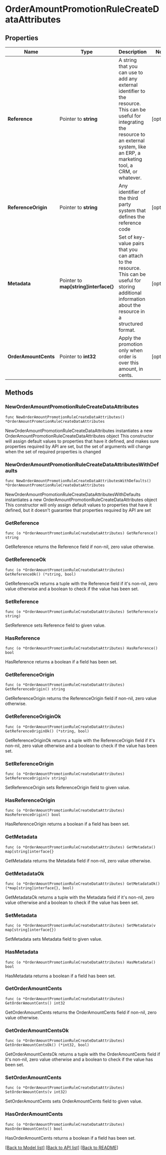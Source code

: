 # OrderAmountPromotionRuleCreateDataAttributes

## Properties

Name | Type | Description | Notes
------------ | ------------- | ------------- | -------------
**Reference** | Pointer to **string** | A string that you can use to add any external identifier to the resource. This can be useful for integrating the resource to an external system, like an ERP, a marketing tool, a CRM, or whatever. | [optional] 
**ReferenceOrigin** | Pointer to **string** | Any identifier of the third party system that defines the reference code | [optional] 
**Metadata** | Pointer to **map[string]interface{}** | Set of key-value pairs that you can attach to the resource. This can be useful for storing additional information about the resource in a structured format. | [optional] 
**OrderAmountCents** | Pointer to **int32** | Apply the promotion only when order is over this amount, in cents. | [optional] 

## Methods

### NewOrderAmountPromotionRuleCreateDataAttributes

`func NewOrderAmountPromotionRuleCreateDataAttributes() *OrderAmountPromotionRuleCreateDataAttributes`

NewOrderAmountPromotionRuleCreateDataAttributes instantiates a new OrderAmountPromotionRuleCreateDataAttributes object
This constructor will assign default values to properties that have it defined,
and makes sure properties required by API are set, but the set of arguments
will change when the set of required properties is changed

### NewOrderAmountPromotionRuleCreateDataAttributesWithDefaults

`func NewOrderAmountPromotionRuleCreateDataAttributesWithDefaults() *OrderAmountPromotionRuleCreateDataAttributes`

NewOrderAmountPromotionRuleCreateDataAttributesWithDefaults instantiates a new OrderAmountPromotionRuleCreateDataAttributes object
This constructor will only assign default values to properties that have it defined,
but it doesn't guarantee that properties required by API are set

### GetReference

`func (o *OrderAmountPromotionRuleCreateDataAttributes) GetReference() string`

GetReference returns the Reference field if non-nil, zero value otherwise.

### GetReferenceOk

`func (o *OrderAmountPromotionRuleCreateDataAttributes) GetReferenceOk() (*string, bool)`

GetReferenceOk returns a tuple with the Reference field if it's non-nil, zero value otherwise
and a boolean to check if the value has been set.

### SetReference

`func (o *OrderAmountPromotionRuleCreateDataAttributes) SetReference(v string)`

SetReference sets Reference field to given value.

### HasReference

`func (o *OrderAmountPromotionRuleCreateDataAttributes) HasReference() bool`

HasReference returns a boolean if a field has been set.

### GetReferenceOrigin

`func (o *OrderAmountPromotionRuleCreateDataAttributes) GetReferenceOrigin() string`

GetReferenceOrigin returns the ReferenceOrigin field if non-nil, zero value otherwise.

### GetReferenceOriginOk

`func (o *OrderAmountPromotionRuleCreateDataAttributes) GetReferenceOriginOk() (*string, bool)`

GetReferenceOriginOk returns a tuple with the ReferenceOrigin field if it's non-nil, zero value otherwise
and a boolean to check if the value has been set.

### SetReferenceOrigin

`func (o *OrderAmountPromotionRuleCreateDataAttributes) SetReferenceOrigin(v string)`

SetReferenceOrigin sets ReferenceOrigin field to given value.

### HasReferenceOrigin

`func (o *OrderAmountPromotionRuleCreateDataAttributes) HasReferenceOrigin() bool`

HasReferenceOrigin returns a boolean if a field has been set.

### GetMetadata

`func (o *OrderAmountPromotionRuleCreateDataAttributes) GetMetadata() map[string]interface{}`

GetMetadata returns the Metadata field if non-nil, zero value otherwise.

### GetMetadataOk

`func (o *OrderAmountPromotionRuleCreateDataAttributes) GetMetadataOk() (*map[string]interface{}, bool)`

GetMetadataOk returns a tuple with the Metadata field if it's non-nil, zero value otherwise
and a boolean to check if the value has been set.

### SetMetadata

`func (o *OrderAmountPromotionRuleCreateDataAttributes) SetMetadata(v map[string]interface{})`

SetMetadata sets Metadata field to given value.

### HasMetadata

`func (o *OrderAmountPromotionRuleCreateDataAttributes) HasMetadata() bool`

HasMetadata returns a boolean if a field has been set.

### GetOrderAmountCents

`func (o *OrderAmountPromotionRuleCreateDataAttributes) GetOrderAmountCents() int32`

GetOrderAmountCents returns the OrderAmountCents field if non-nil, zero value otherwise.

### GetOrderAmountCentsOk

`func (o *OrderAmountPromotionRuleCreateDataAttributes) GetOrderAmountCentsOk() (*int32, bool)`

GetOrderAmountCentsOk returns a tuple with the OrderAmountCents field if it's non-nil, zero value otherwise
and a boolean to check if the value has been set.

### SetOrderAmountCents

`func (o *OrderAmountPromotionRuleCreateDataAttributes) SetOrderAmountCents(v int32)`

SetOrderAmountCents sets OrderAmountCents field to given value.

### HasOrderAmountCents

`func (o *OrderAmountPromotionRuleCreateDataAttributes) HasOrderAmountCents() bool`

HasOrderAmountCents returns a boolean if a field has been set.


[[Back to Model list]](../README.md#documentation-for-models) [[Back to API list]](../README.md#documentation-for-api-endpoints) [[Back to README]](../README.md)


